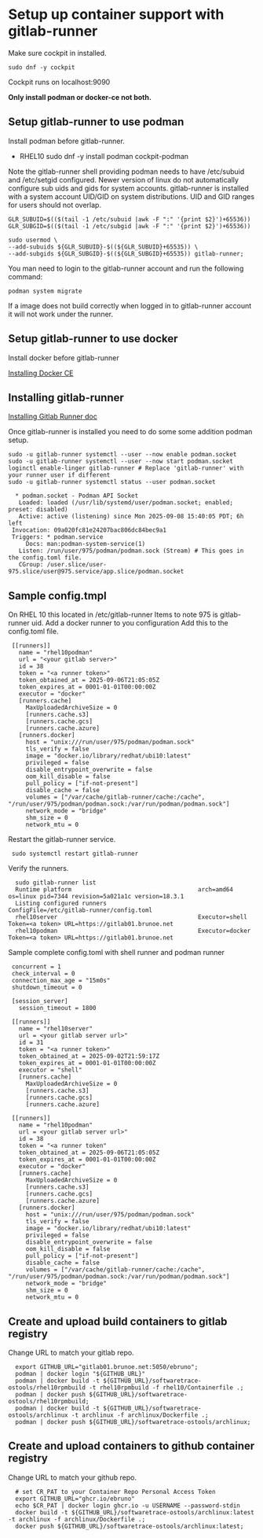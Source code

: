 # Setup up container support with gitlab-runner #

Make sure cockpit in installed.

	sudo dnf -y cockpit

Cockpit runs on localhost:9090

**Only install podman or docker-ce not both.**

## Setup gitlab-runner to use podman ##
Install podman before gitlab-runner.
 * RHEL10
	 sudo dnf -y install podman cockpit-podman

Note the gitlab-runner shell providing podman
needs to have /etc/subuid and /etc/setgid configured.
Newer version of linux do not automatically configure sub uids and gids
for system accounts.  gitlab-runner is installed with a system account
UID/GID on system distributions.
UID and GID ranges for users should not overlap.

	GLR_SUBUID=$(($(tail -1 /etc/subuid |awk -F ":" '{print $2}')+65536))
	GLR_SUBGID=$(($(tail -1 /etc/subgid |awk -F ":" '{print $2}')+65536))

	sudo usermod \
	--add-subuids ${GLR_SUBUID}-$((${GLR_SUBUID}+65535)) \
	--add-subgids ${GLR_SUBGID}-$((${GLR_SUBGID}+65535)) gitlab-runner;

You man need to login to the gitlab-runner account and run the following command:

	podman system migrate

If a image does not  build correctly when logged in to gitlab-runner account
it will not work under the runner.


## Setup gitlab-runner to use docker ##
Install docker before gitlab-runner

[Installing Docker CE](https://docs.docker.com/engine/install/)

## Installing gitlab-runner ##

[Installing Gitlab Runner doc](https://docs.gitlab.com/runner/install/)

Once gitlab-runner is installed you need to do some some addition podman setup.

	sudo -u gitlab-runner systemctl --user --now enable podman.socket
	sudo -u gitlab-runner systemctl --user --now start podman.socket
	loginctl enable-linger gitlab-runner # Replace 'gitlab-runner' with your runner user if different
	sudo -u gitlab-runner systemctl status --user podman.socket

	  * podman.socket - Podman API Socket
	   Loaded: loaded (/usr/lib/systemd/user/podman.socket; enabled; preset: disabled)
	   Active: active (listening) since Mon 2025-09-08 15:40:05 PDT; 6h left
	 Invocation: 09a020fc81e24207bac806dc84bec9a1
	 Triggers: * podman.service
		 Docs: man:podman-system-service(1)
	   Listen: /run/user/975/podman/podman.sock (Stream) # This goes in the config.toml file.
	   CGroup: /user.slice/user-975.slice/user@975.service/app.slice/podman.socket


## Sample config.tmpl ##

On RHEL 10 this located in /etc/gitlab-runner
Items to note 975 is gitlab-runner uid.
Add a docker runner to you configuration
Add this to the config.toml file.


	 [[runners]]
	   name = "rhel10podman"
	   url = "<your gitlab server>"
	   id = 38
	   token = "<a runner token>"
	   token_obtained_at = 2025-09-06T21:05:05Z
	   token_expires_at = 0001-01-01T00:00:00Z
	   executor = "docker"
	   [runners.cache]
		 MaxUploadedArchiveSize = 0
		 [runners.cache.s3]
		 [runners.cache.gcs]
		 [runners.cache.azure]
	   [runners.docker]
		 host = "unix:///run/user/975/podman/podman.sock"
		 tls_verify = false
		 image = "docker.io/library/redhat/ubi10:latest"
		 privileged = false
		 disable_entrypoint_overwrite = false
		 oom_kill_disable = false
		 pull_policy = ["if-not-present"]
		 disable_cache = false
		 volumes = ["/var/cache/gitlab-runner/cache:/cache", "/run/user/975/podman/podman.sock:/var/run/podman/podman.sock"]
		 network_mode = "bridge"
		 shm_size = 0
		 network_mtu = 0

Restart the gitlab-runner service.

	 sudo systemctl restart gitlab-runner

Verify the runners.

	  sudo gitlab-runner list
	  Runtime platform                                    arch=amd64 os=linux pid=7344 revision=5a021a1c version=18.3.1
	  Listing configured runners                          ConfigFile=/etc/gitlab-runner/config.toml
	  rhel10server                                        Executor=shell Token=<a token> URL=https://gitlab01.brunoe.net
	  rhel10podman                                        Executor=docker Token=<a token> URL=https://gitlab01.brunoe.net



Sample complete config.toml with shell runner and podman runner

	 concurrent = 1
	 check_interval = 0
	 connection_max_age = "15m0s"
	 shutdown_timeout = 0

	 [session_server]
	   session_timeout = 1800

	 [[runners]]
	   name = "rhel10server"
	   url = <your gitlab server url>"
	   id = 31
	   token = "<a runner token>"
	   token_obtained_at = 2025-09-02T21:59:17Z
	   token_expires_at = 0001-01-01T00:00:00Z
	   executor = "shell"
	   [runners.cache]
		 MaxUploadedArchiveSize = 0
		 [runners.cache.s3]
		 [runners.cache.gcs]
		 [runners.cache.azure]

	 [[runners]]
	   name = "rhel10podman"
	   url = <your gitlab server url>"
	   id = 38
	   token = "<a runner token"
	   token_obtained_at = 2025-09-06T21:05:05Z
	   token_expires_at = 0001-01-01T00:00:00Z
	   executor = "docker"
	   [runners.cache]
		 MaxUploadedArchiveSize = 0
		 [runners.cache.s3]
		 [runners.cache.gcs]
		 [runners.cache.azure]
	   [runners.docker]
		 host = "unix:///run/user/975/podman/podman.sock"
		 tls_verify = false
		 image = "docker.io/library/redhat/ubi10:latest"
		 privileged = false
		 disable_entrypoint_overwrite = false
		 oom_kill_disable = false
		 pull_policy = ["if-not-present"]
		 disable_cache = false
		 volumes = ["/var/cache/gitlab-runner/cache:/cache", "/run/user/975/podman/podman.sock:/var/run/podman/podman.sock"]
		 network_mode = "bridge"
		 shm_size = 0
		 network_mtu = 0

## Create and upload build containers to gitlab registry ##

Change URL to match your gitlab repo.

	  export GITHUB_URL="gitlab01.brunoe.net:5050/ebruno";
	  podman | docker login "${GITHUB_URL}"
	  podman | docker build -t ${GITHUB_URL}/softwaretrace-ostools/rhel10rpmbuild -t rhel10rpmbuild -f rhel10/Containerfile .;
	  podman | docker push ${GITHUB_URL}/softwaretrace-ostools/rhel10rpmbuild;
	  podman | docker build -t ${GITHUB_URL}/softwaretrace-ostools/archlinux -t archlinux -f archlinux/Dockerfile .;
	  podman | docker push ${GITHUB_URL}/softwaretrace-ostools/archlinux;

## Create and upload containers to github container registry ##

Change URL to match your github repo.

	  # set CR_PAT to your Container Repo Personal Access Token
	  export GITHUB_URL="ghcr.io/ebruno"
	  echo $CR_PAT | docker login ghcr.io -u USERNAME --password-stdin
	  docker build -t ${GITHUB_URL}/softwaretrace-ostools/archlinux:latest -t archlinux -f archlinux/Dockerfile .;
	  docker push ${GITHUB_URL}/softwaretrace-ostools/archlinux:latest;
